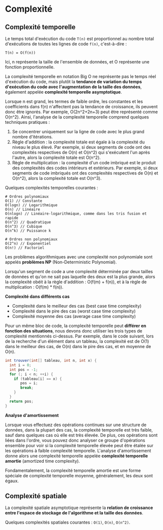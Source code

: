 # Complexité

## Complexité temporelle

Le temps total d'exécution du code `T(n)` est proportionnel au nombre total d'exécutions de toutes les lignes de code `f(n)`, c'est-à-dire :

```text
T(n) = O(f(n))
```

Ici, n représente la taille de l'ensemble de données, et O représente une fonction proportionnelle.

La complexité temporelle en notation Big O ne représente pas le temps réel d'exécution du code, mais plutôt la **tendance de variation du temps d'exécution du code avec l'augmentation de la taille des données**, également appelée **complexité temporelle asymptotique**. 

Lorsque n est grand, les termes de faible ordre, les constantes et les coefficients dans f(n) n'affectent pas la tendance de croissance, ils peuvent donc être ignorés. Par exemple, O(2n^2+2n+3) peut être représenté comme O(n^2). Ainsi, l'analyse de la complexité temporelle comprend quelques techniques pratiques :

1. Se concentrer uniquement sur la ligne de code avec le plus grand nombre d'itérations.
2. Règle d'addition : la complexité totale est égale à la complexité du niveau le plus élevé. Par exemple, si deux segments de code ont des complexités respectives de O(n) et O(n^2) qui s'exécutent l'un après l'autre, alors la complexité totale est O(n^2).
3. Règle de multiplication : la complexité d'un code imbriqué est le produit des complexités des codes intérieurs et extérieurs. Par exemple, si deux segments de code imbriqués ont des complexités respectives de O(n) et O(n^2), alors la complexité totale est O(n^3).

Quelques complexités temporelles courantes :

```text
# Ordres polynomiaux
O(1) // Constante
O(logn) // Logarithmique
O(n) // Linéaire
O(nlogn) // Linéaire-logarithmique, comme dans les tris fusion et rapide
O(n^2) // Quadratique
O(n^3) // Cubique
O(n^k) // Puissance k
​
# Ordres non polynomiaux
O(2^n) // Exponentiel
O(n!) // Factoriel
```

Les problèmes algorithmiques avec une complexité non polynomiale sont appelés **problèmes NP** (Non-Deterministic Polynomial).

Lorsqu'un segment de code a une complexité déterminée par deux tailles de données et qu'on ne sait pas laquelle des deux est la plus grande, alors la complexité obéit à la règle d'addition : O\(f\(m\) + f\(n\)\), et à la règle de multiplication : O\(f\(m\) \* f\(n\)\).

**Complexité dans différents cas**

- Complexité dans le meilleur des cas (best case time complexity)
- Complexité dans le pire des cas (worst case time complexity)
- Complexité moyenne des cas (average case time complexity)

Pour un même bloc de code, la complexité temporelle peut **différer en fonction des situations**, nous devons donc utiliser les trois types de complexité mentionnés ci-dessus. Par exemple, dans le code suivant, lors de la recherche d'un élément dans un tableau, la complexité est de O(1) dans le meilleur des cas, de O(n) dans le pire des cas, et en moyenne de O(n).

```java
int trouver(int[] tableau, int n, int x) {
  int i = 0;
  int pos = -1;
  for (; i < n; ++i) {
    if (tableau[i] == x) {
       pos = i;
       break;
    }
  }
  return pos;
}
```

**Analyse d'amortissement**

Lorsque vous effectuez des opérations continues sur une structure de données, dans la plupart des cas, la complexité temporelle est très faible, sauf dans quelques cas où elle est très élevée. De plus, ces opérations sont liées dans l'ordre, vous pouvez donc analyser ce groupe d'opérations ensemble pour voir si la complexité temporelle élevée peut être étalée sur les opérations à faible complexité temporelle. L'analyse d'amortissement donne alors une complexité temporelle appelée **complexité temporelle amortie** (amortized time complexity).

Fondamentalement, la complexité temporelle amortie est une forme spéciale de complexité temporelle moyenne, généralement, les deux sont égaux.

## Complexité spatiale

La complexité spatiale asymptotique représente la **relation de croissance entre l'espace de stockage de l'algorithme et la taille des données**.

Quelques complexités spatiales courantes : `O(1)`, `O(n)`, `O(n^2)`.